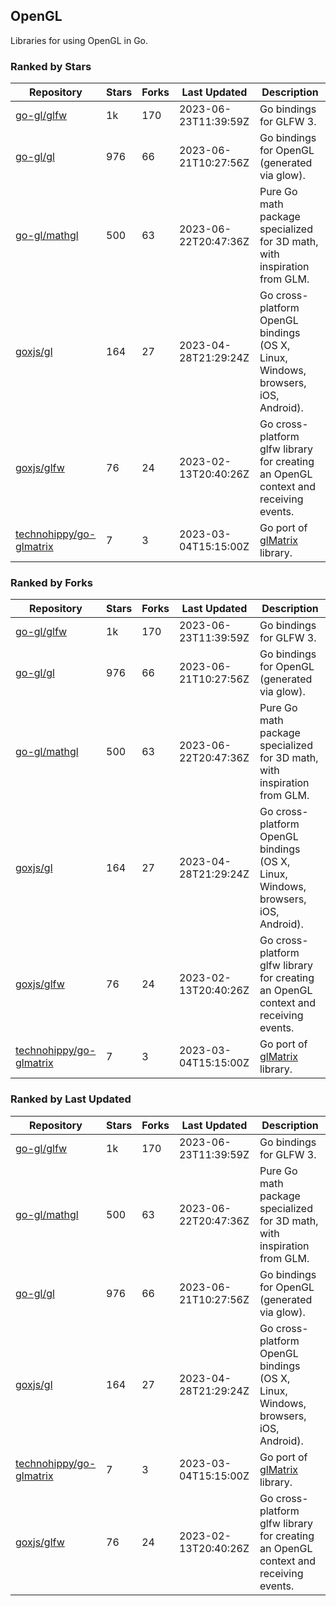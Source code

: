 ## OpenGL

Libraries for using OpenGL in Go.

### Ranked by Stars

| Repository | Stars | Forks | Last Updated | Description | 
|------------|-------|-------|--------------|-------------|
| [go-gl/glfw](https://github.com/go-gl/glfw) | 1k | 170 | 2023-06-23T11:39:59Z |  Go bindings for GLFW 3. |
| [go-gl/gl](https://github.com/go-gl/gl) | 976 | 66 | 2023-06-21T10:27:56Z |  Go bindings for OpenGL (generated via glow). |
| [go-gl/mathgl](https://github.com/go-gl/mathgl) | 500 | 63 | 2023-06-22T20:47:36Z |  Pure Go math package specialized for 3D math, with inspiration from GLM. |
| [goxjs/gl](https://github.com/goxjs/gl) | 164 | 27 | 2023-04-28T21:29:24Z |  Go cross-platform OpenGL bindings (OS X, Linux, Windows, browsers, iOS, Android). |
| [goxjs/glfw](https://github.com/goxjs/glfw) | 76 | 24 | 2023-02-13T20:40:26Z |  Go cross-platform glfw library for creating an OpenGL context and receiving events. |
| [technohippy/go-glmatrix](https://github.com/technohippy/go-glmatrix) | 7 | 3 | 2023-03-04T15:15:00Z |  Go port of [glMatrix](https://glmatrix.net/) library. |

### Ranked by Forks

| Repository | Stars | Forks | Last Updated | Description | 
|------------|-------|-------|--------------|-------------|
| [go-gl/glfw](https://github.com/go-gl/glfw) | 1k | 170 | 2023-06-23T11:39:59Z |  Go bindings for GLFW 3. |
| [go-gl/gl](https://github.com/go-gl/gl) | 976 | 66 | 2023-06-21T10:27:56Z |  Go bindings for OpenGL (generated via glow). |
| [go-gl/mathgl](https://github.com/go-gl/mathgl) | 500 | 63 | 2023-06-22T20:47:36Z |  Pure Go math package specialized for 3D math, with inspiration from GLM. |
| [goxjs/gl](https://github.com/goxjs/gl) | 164 | 27 | 2023-04-28T21:29:24Z |  Go cross-platform OpenGL bindings (OS X, Linux, Windows, browsers, iOS, Android). |
| [goxjs/glfw](https://github.com/goxjs/glfw) | 76 | 24 | 2023-02-13T20:40:26Z |  Go cross-platform glfw library for creating an OpenGL context and receiving events. |
| [technohippy/go-glmatrix](https://github.com/technohippy/go-glmatrix) | 7 | 3 | 2023-03-04T15:15:00Z |  Go port of [glMatrix](https://glmatrix.net/) library. |

### Ranked by Last Updated

| Repository | Stars | Forks | Last Updated | Description | 
|------------|-------|-------|--------------|-------------|
| [go-gl/glfw](https://github.com/go-gl/glfw) | 1k | 170 | 2023-06-23T11:39:59Z |  Go bindings for GLFW 3. |
| [go-gl/mathgl](https://github.com/go-gl/mathgl) | 500 | 63 | 2023-06-22T20:47:36Z |  Pure Go math package specialized for 3D math, with inspiration from GLM. |
| [go-gl/gl](https://github.com/go-gl/gl) | 976 | 66 | 2023-06-21T10:27:56Z |  Go bindings for OpenGL (generated via glow). |
| [goxjs/gl](https://github.com/goxjs/gl) | 164 | 27 | 2023-04-28T21:29:24Z |  Go cross-platform OpenGL bindings (OS X, Linux, Windows, browsers, iOS, Android). |
| [technohippy/go-glmatrix](https://github.com/technohippy/go-glmatrix) | 7 | 3 | 2023-03-04T15:15:00Z |  Go port of [glMatrix](https://glmatrix.net/) library. |
| [goxjs/glfw](https://github.com/goxjs/glfw) | 76 | 24 | 2023-02-13T20:40:26Z |  Go cross-platform glfw library for creating an OpenGL context and receiving events. |

